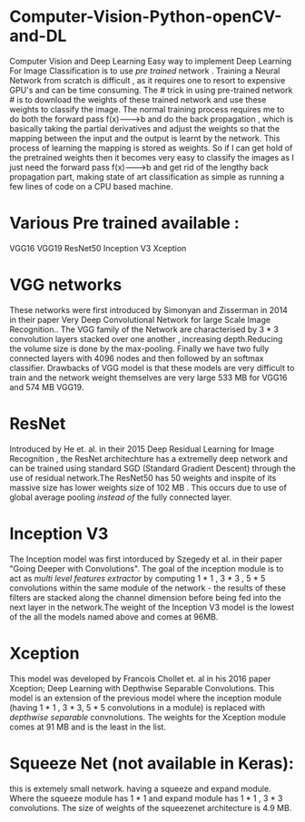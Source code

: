 # Computer-Vision-Python-openCV-and-DL
Computer Vision and Deep Learning
Easy way to implement Deep Learning For Image Classification is to use _pre trained_ network . Training a Neural Network from scratch is difficult , as it requires one to resort to expensive GPU's and can be time consuming. 
The # trick in using pre-trained network # is to download the weights of these trained network and use these weights to classify the image. 
The normal training process requires me to do both the forward pass f(x)--->b and do the back propagation , which is basically taking the partial derivatives and adjust the weights so that the mapping between the input and the output is learnt by the network. This process of learning the mapping is stored as weights.
So if I can get hold of the pretrained weights then it becomes very easy to classify the images as I just need the forward pass f(x)--->b and get rid of the lengthy back propagation part, making state of art classification as simple as running a few lines of code on a CPU based machine.
# Various Pre trained available :
VGG16
VGG19
ResNet50
Inception V3
Xception
# VGG networks
These networks were first introduced by Simonyan and Zisserman in 2014 in their paper Very Deep Convolutional Network for large Scale Image Recognition.. The VGG family of the Network are characterised by 3 * 3 convolution layers stacked over one another , increasing depth.Reducing the volume size is done by the max-pooling. Finally we have two fully connected layers with 4096 nodes and then followed by an softmax classifier.
Drawbacks of VGG model is that these models are very difficult to train and the network weight themselves are very large 533 MB for VGG16 and 574 MB VGG19.

# ResNet 
Introduced by He et. al. in their 2015 Deep Residual Learning for Image Recognition , the ResNet architechture has a extremelly deep network and can be trained using standard SGD (Standard Gradient Descent) through the use of residual network.The ResNet50 has 50 weights and inspite of its massive size has lower weights size of 102 MB . This occurs due to use of global average pooling _instead of_ the fully connected layer.

# Inception V3
The Inception model was first intorduced by Szegedy et al. in their paper "Going Deeper with Convolutions". The goal of the inception module is to act as _multi level features extractor_ by computing 1 * 1 , 3 * 3 , 5 * 5 convolutions within the same module of the network - the results of these filters are stacked along the channel dimension before being fed into the next layer in the network.The weight of the Inception V3 model is the lowest of the all the models named above and comes at 96MB.
# Xception 
This model was developed by Francois Chollet et. al in his 2016 paper Xception; Deep Learning with Depthwise Separable Convolutions. This model is an extension of the previous model where the inception module (having 1 * 1 , 3 * 3, 5 * 5 convolutions in a module) is replaced with _depthwise separable_ convnolutions. The weights for the Xception module comes at 91 MB and is the least in the list.

# Squeeze Net (not available in Keras):
this is extemely small network. having a squeeze and expand module. Where the squeeze module has 1 * 1 and expand module has 1 * 1 , 3 * 3 convolutions. The size of weights of the squeezenet architecture is 4.9 MB.
